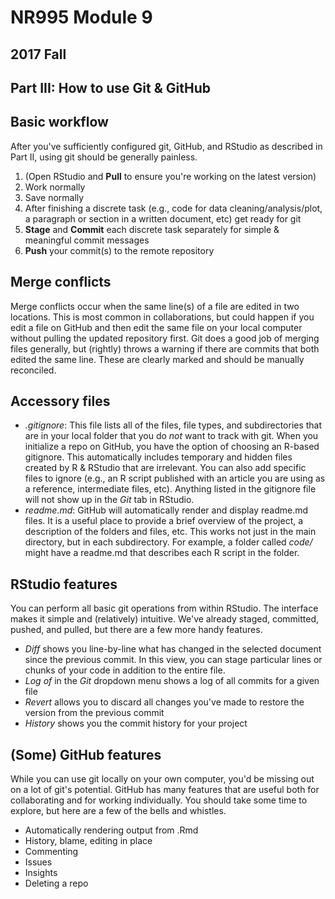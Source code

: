 # NR995 Module 9
## 2017 Fall
## Part III: How to use Git & GitHub

## Basic workflow  
After you've sufficiently configured git, GitHub, and RStudio as described in Part II, using git should be generally painless. 
1. (Open RStudio and **Pull** to ensure you're working on the latest version)
2. Work normally
3. Save normally
4. After finishing a discrete task (e.g., code for data cleaning/analysis/plot, a paragraph or section in a written document, etc) get ready for git
5. **Stage** and **Commit** each discrete task separately for simple & meaningful commit messages
6. **Push** your commit(s) to the remote repository


## Merge conflicts
Merge conflicts occur when the same line(s) of a file are edited in two locations. This is most common in collaborations, but could happen if you edit a file on GitHub and then edit the same file on your local computer without pulling the updated repository first. Git does a good job of merging files generally, but (rightly) throws a warning if there are commits that both edited the same line. These are clearly marked and should be manually reconciled.


## Accessory files
- *.gitignore*: This file lists all of the files, file types, and subdirectories that are in your local folder that you do *not* want to track with git. When you initialize a repo on GitHub, you have the option of choosing an R-based gitignore. This automatically includes temporary and hidden files created by R & RStudio that are irrelevant. You can also add specific files to ignore (e.g., an R script published with an article you are using as a reference, intermediate files, etc). Anything listed in the gitignore file will not show up in the *Git* tab in RStudio.
- *readme.md*: GitHub will automatically render and display readme.md files. It is a useful place to provide a brief overview of the project, a description of the folders and files, etc. This works not just in the main directory, but in each subdirectory. For example, a folder called *code/* might have a readme.md that describes each R script in the folder.


## RStudio features
You can perform all basic git operations from within RStudio. The interface makes it simple and (relatively) intuitive. We've already staged, committed, pushed, and pulled, but there are a few more handy features.
- *Diff* shows you line-by-line what has changed in the selected document since the previous commit. In this view, you can stage particular lines or chunks of your code in addition to the entire file. 
- *Log of* in the *Git* dropdown menu shows a log of all commits for a given file
- *Revert* allows you to discard all changes you've made to restore the version from the previous commit
- *History* shows you the commit history for your project



## (Some) GitHub features
While you can use git locally on your own computer, you'd be missing out on a lot of git's potential. GitHub has many features that are useful both for collaborating and for working individually. You should take some time to explore, but here are a few of the bells and whistles.
- Automatically rendering output from .Rmd
- History, blame, editing in place
- Commenting
- Issues
- Insights
- Deleting a repo


